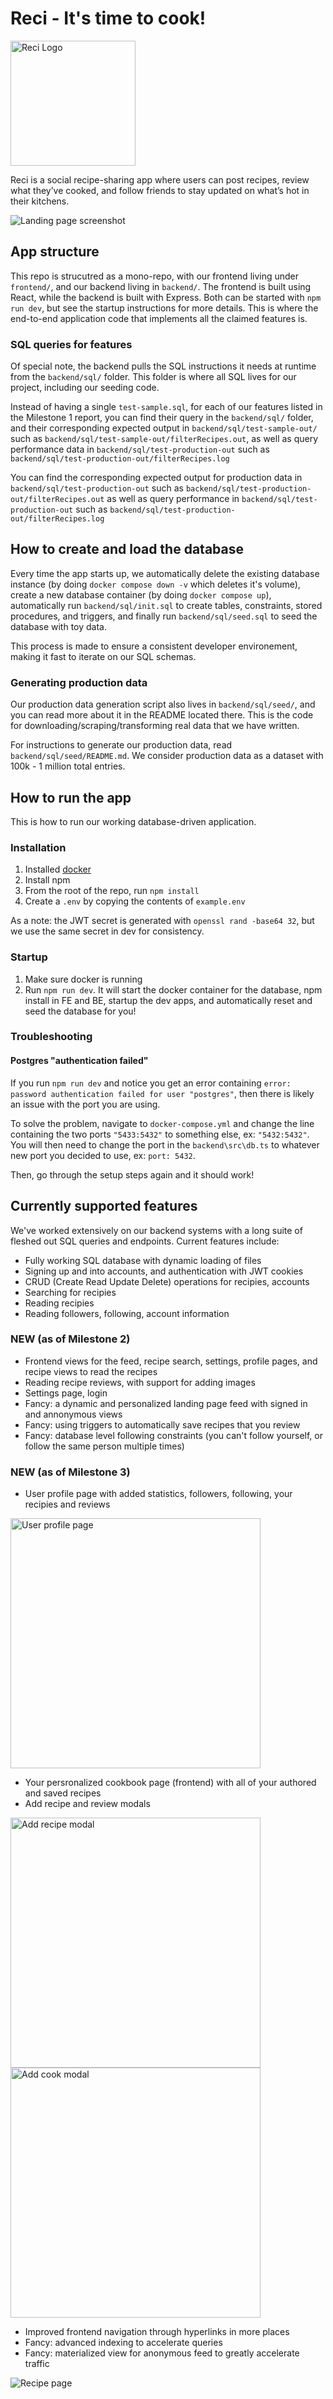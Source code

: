 # Reci - It's time to cook!

<img src="reci.png" alt="Reci Logo" width="200">

Reci is a social recipe-sharing app where users can post recipes, review what they’ve cooked, and follow friends to stay updated on what’s hot in their kitchens.

![Landing page screenshot](screenshot.png)

## App structure

This repo is strucutred as a mono-repo, with our frontend living under `frontend/`, and our backend living in `backend/`. The frontend is built using React, while the backend is built with Express. Both can be started with `npm run dev`, but see the startup instructions for more details. This is where the end-to-end application code that implements all the claimed features is.

### SQL queries for features

Of special note, the backend pulls the SQL instructions it needs at runtime from the `backend/sql/` folder. This folder is where all SQL lives for our project, including our seeding code.

Instead of having a single `test-sample.sql`, for each of our features listed in the Milestone 1 report, you can find their query in the `backend/sql/` folder, and their corresponding expected output in `backend/sql/test-sample-out/` such as `backend/sql/test-sample-out/filterRecipes.out`, as well as query performance data in `backend/sql/test-production-out` such as `backend/sql/test-production-out/filterRecipes.log`

You can find the corresponding expected output for production data in `backend/sql/test-production-out` such as `backend/sql/test-production-out/filterRecipes.out` as well as query performance in `backend/sql/test-production-out` such as `backend/sql/test-production-out/filterRecipes.log`

## How to create and load the database

Every time the app starts up, we automatically delete the existing database instance (by doing `docker compose down -v` which deletes it's volume), create a new database container (by doing `docker compose up`), automatically run `backend/sql/init.sql` to create tables, constraints, stored procedures, and triggers, and finally run `backend/sql/seed.sql` to seed the database with toy data.

This process is made to ensure a consistent developer environement, making it fast to iterate on our SQL schemas.

### Generating production data

Our production data generation script also lives in `backend/sql/seed/`, and you can read more about it in the README located there. This is the code for downloading/scraping/transforming real data that we have written.

For instructions to generate our production data, read `backend/sql/seed/README.md`. We consider production data as a dataset with 100k - 1 million total entries.

## How to run the app

This is how to run our working database-driven application.

### Installation

1. Installed [docker](https://www.docker.com/get-started/)
2. Install npm
3. From the root of the repo, run `npm install`
4. Create a `.env` by copying the contents of `example.env`

As a note: the JWT secret is generated with `openssl rand -base64 32`, but we use the same secret in dev for consistency.

### Startup

1. Make sure docker is running
2. Run `npm run dev`. It will start the docker container for the database, npm install in FE and BE, startup the dev apps, and automatically reset and seed the database for you!

### Troubleshooting

#### Postgres "authentication failed"

If you run `npm run dev` and notice you get an error containing `error: password authentication failed for user "postgres"`, then there is likely an issue with the port you are using.

To solve the problem, navigate to `docker-compose.yml` and change the line containing the two ports `"5433:5432"` to something else, ex: `"5432:5432"`. You will then need to change the port in the `backend\src\db.ts` to whatever new port you decided to use, ex: `port: 5432`.

Then, go through the setup steps again and it should work!

## Currently supported features

We've worked extensively on our backend systems with a long suite of fleshed out SQL queries and endpoints. Current features include:

- Fully working SQL database with dynamic loading of files
- Signing up and into accounts, and authentication with JWT cookies
- CRUD (Create Read Update Delete) operations for recipies, accounts
- Searching for recipies
- Reading recipies
- Reading followers, following, account information

### NEW (as of Milestone 2)

- Frontend views for the feed, recipe search, settings, profile pages, and recipe views to read the recipes
- Reading recipe reviews, with support for adding images
- Settings page, login
- Fancy: a dynamic and personalized landing page feed with signed in and annonymous views
- Fancy: using triggers to automatically save recipes that you review
- Fancy: database level following constraints (you can't follow yourself, or follow the same person multiple times)
  
### NEW (as of Milestone 3)

- User profile page with added statistics, followers, following, your recipies and reviews

<img src="profile.png" alt="User profile page" width="400"/>

- Your persronalized cookbook page (frontend) with all of your authored and saved recipes
- Add recipe and review modals

<img src="image.png" alt="Add recipe modal" width="400"/>
<img src="image-1.png" alt="Add cook modal" width="400"/>

- Improved frontend navigation through hyperlinks in more places
- Fancy: advanced indexing to accelerate queries
- Fancy: materialized view for anonymous feed to greatly accelerate traffic

![Recipe page](recipe_page.png)
